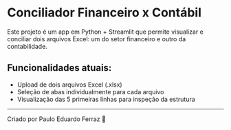 # Conciliador Financeiro x Contábil

Este projeto é um app em Python + Streamlit que permite visualizar e conciliar dois arquivos Excel: um do setor financeiro e outro da contabilidade.

## Funcionalidades atuais:
- Upload de dois arquivos Excel (.xlsx)
- Seleção de abas individualmente para cada arquivo
- Visualização das 5 primeiras linhas para inspeção da estrutura


---

Criado por Paulo Eduardo Ferraz 🧠
